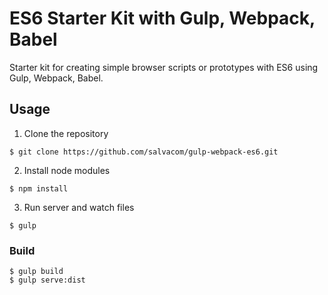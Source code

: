 # ES6 Starter Kit with Gulp, Webpack, Babel

Starter kit for creating simple browser scripts or prototypes with ES6 using Gulp, Webpack, Babel.

## Usage
1. Clone the repository
```shell
$ git clone https://github.com/salvacom/gulp-webpack-es6.git
```
2. Install node modules
```shell
$ npm install
```
3. Run server and watch files
```shell
$ gulp
```

### Build
```shell
$ gulp build
$ gulp serve:dist
```